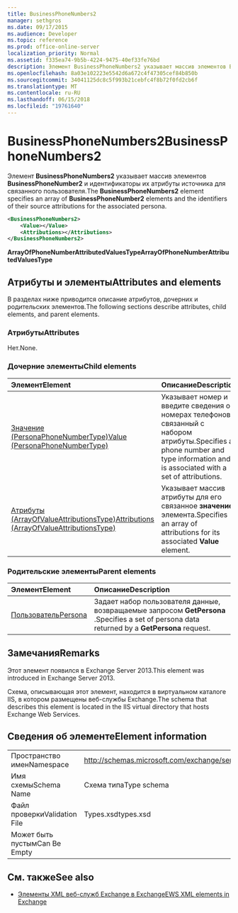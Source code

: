 ```yaml
---
title: BusinessPhoneNumbers2
manager: sethgros
ms.date: 09/17/2015
ms.audience: Developer
ms.topic: reference
ms.prod: office-online-server
localization_priority: Normal
ms.assetid: f335ea74-9b5b-4224-9475-40ef33fe76bd
description: Элемент BusinessPhoneNumbers2 указывает массив элементов BusinessPhoneNumber2 и идентификаторы их атрибуты источника для связанного пользователя.
ms.openlocfilehash: 8a03e102223e5542d6a672c4f47305cef84b850b
ms.sourcegitcommit: 34041125dc8c5f993b21cebfc4f8b72f0fd2cb6f
ms.translationtype: MT
ms.contentlocale: ru-RU
ms.lasthandoff: 06/15/2018
ms.locfileid: "19761640"
---
```

# <a name="businessphonenumbers2"></a><span data-ttu-id="60df4-103">BusinessPhoneNumbers2</span><span class="sxs-lookup"><span data-stu-id="60df4-103">BusinessPhoneNumbers2</span></span>

<span data-ttu-id="60df4-104">Элемент **BusinessPhoneNumbers2** указывает массив элементов **BusinessPhoneNumber2** и идентификаторы их атрибуты источника для связанного пользователя.</span><span class="sxs-lookup"><span data-stu-id="60df4-104">The **BusinessPhoneNumbers2** element specifies an array of **BusinessPhoneNumber2** elements and the identifiers of their source attributions for the associated persona.</span></span> 
  
```XML
<BusinessPhoneNumbers2>
    <Value></Value>
    <Attributions></Attributions>
</BusinessPhoneNumbers2>
```

 <span data-ttu-id="60df4-105">**ArrayOfPhoneNumberAttributedValuesType**</span><span class="sxs-lookup"><span data-stu-id="60df4-105">**ArrayOfPhoneNumberAttributedValuesType**</span></span>
## <a name="attributes-and-elements"></a><span data-ttu-id="60df4-106">Атрибуты и элементы</span><span class="sxs-lookup"><span data-stu-id="60df4-106">Attributes and elements</span></span>

<span data-ttu-id="60df4-107">В разделах ниже приводится описание атрибутов, дочерних и родительских элементов.</span><span class="sxs-lookup"><span data-stu-id="60df4-107">The following sections describe attributes, child elements, and parent elements.</span></span>
  
### <a name="attributes"></a><span data-ttu-id="60df4-108">Атрибуты</span><span class="sxs-lookup"><span data-stu-id="60df4-108">Attributes</span></span>

<span data-ttu-id="60df4-109">Нет.</span><span class="sxs-lookup"><span data-stu-id="60df4-109">None.</span></span>
  
### <a name="child-elements"></a><span data-ttu-id="60df4-110">Дочерние элементы</span><span class="sxs-lookup"><span data-stu-id="60df4-110">Child elements</span></span>

|<span data-ttu-id="60df4-111">**Элемент**</span><span class="sxs-lookup"><span data-stu-id="60df4-111">**Element**</span></span>|<span data-ttu-id="60df4-112">**Описание**</span><span class="sxs-lookup"><span data-stu-id="60df4-112">**Description**</span></span>|
|:-----|:-----|
|[<span data-ttu-id="60df4-113">Значение (PersonaPhoneNumberType)</span><span class="sxs-lookup"><span data-stu-id="60df4-113">Value (PersonaPhoneNumberType)</span></span>](value-personaphonenumbertype.md) <br/> |<span data-ttu-id="60df4-114">Указывает номер и введите сведения о номерах телефонов и связанный с набором атрибуты.</span><span class="sxs-lookup"><span data-stu-id="60df4-114">Specifies a phone number and type information and is associated with a set of attributions.</span></span>  <br/> |
|[<span data-ttu-id="60df4-115">Атрибуты (ArrayOfValueAttributionsType)</span><span class="sxs-lookup"><span data-stu-id="60df4-115">Attributions (ArrayOfValueAttributionsType)</span></span>](attributions-arrayofvalueattributionstype.md) <br/> |<span data-ttu-id="60df4-116">Указывает массив атрибуты для его связанное **значение** элемента.</span><span class="sxs-lookup"><span data-stu-id="60df4-116">Specifies an array of attributions for its associated **Value** element.</span></span>  <br/> |
   
### <a name="parent-elements"></a><span data-ttu-id="60df4-117">Родительские элементы</span><span class="sxs-lookup"><span data-stu-id="60df4-117">Parent elements</span></span>

|<span data-ttu-id="60df4-118">**Элемент**</span><span class="sxs-lookup"><span data-stu-id="60df4-118">**Element**</span></span>|<span data-ttu-id="60df4-119">**Описание**</span><span class="sxs-lookup"><span data-stu-id="60df4-119">**Description**</span></span>|
|:-----|:-----|
|[<span data-ttu-id="60df4-120">Пользователь</span><span class="sxs-lookup"><span data-stu-id="60df4-120">Persona</span></span>](persona.md) <br/> |<span data-ttu-id="60df4-121">Задает набор пользователя данные, возвращаемые запросом **GetPersona** .</span><span class="sxs-lookup"><span data-stu-id="60df4-121">Specifies a set of persona data returned by a **GetPersona** request.</span></span>  <br/> |
   
## <a name="remarks"></a><span data-ttu-id="60df4-122">Замечания</span><span class="sxs-lookup"><span data-stu-id="60df4-122">Remarks</span></span>

<span data-ttu-id="60df4-123">Этот элемент появился в Exchange Server 2013.</span><span class="sxs-lookup"><span data-stu-id="60df4-123">This element was introduced in Exchange Server 2013.</span></span>
  
<span data-ttu-id="60df4-124">Схема, описывающая этот элемент, находится в виртуальном каталоге IIS, в котором размещены веб-службы Exchange.</span><span class="sxs-lookup"><span data-stu-id="60df4-124">The schema that describes this element is located in the IIS virtual directory that hosts Exchange Web Services.</span></span>
  
## <a name="element-information"></a><span data-ttu-id="60df4-125">Сведения об элементе</span><span class="sxs-lookup"><span data-stu-id="60df4-125">Element information</span></span>

|||
|:-----|:-----|
|<span data-ttu-id="60df4-126">Пространство имен</span><span class="sxs-lookup"><span data-stu-id="60df4-126">Namespace</span></span>  <br/> |http://schemas.microsoft.com/exchange/services/2006/types  <br/> |
|<span data-ttu-id="60df4-127">Имя схемы</span><span class="sxs-lookup"><span data-stu-id="60df4-127">Schema Name</span></span>  <br/> |<span data-ttu-id="60df4-128">Схема типа</span><span class="sxs-lookup"><span data-stu-id="60df4-128">Type schema</span></span>  <br/> |
|<span data-ttu-id="60df4-129">Файл проверки</span><span class="sxs-lookup"><span data-stu-id="60df4-129">Validation File</span></span>  <br/> |<span data-ttu-id="60df4-130">Types.xsd</span><span class="sxs-lookup"><span data-stu-id="60df4-130">types.xsd</span></span>  <br/> |
|<span data-ttu-id="60df4-131">Может быть пустым</span><span class="sxs-lookup"><span data-stu-id="60df4-131">Can Be Empty</span></span>  <br/> ||
   
## <a name="see-also"></a><span data-ttu-id="60df4-132">См. также</span><span class="sxs-lookup"><span data-stu-id="60df4-132">See also</span></span>



- [<span data-ttu-id="60df4-133">Элементы XML веб-служб Exchange в Exchange</span><span class="sxs-lookup"><span data-stu-id="60df4-133">EWS XML elements in Exchange</span></span>](ews-xml-elements-in-exchange.md)

